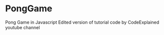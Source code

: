 # PongGame
Pong Game in Javascript
Edited version of tutorial code by CodeExplained youtube channel

